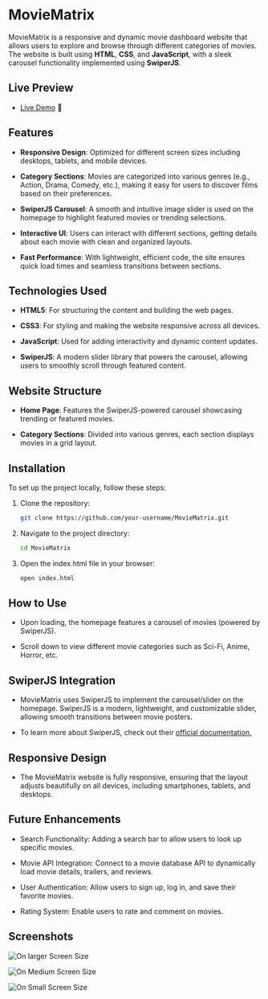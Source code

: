 # MovieMatrix

MovieMatrix is a responsive and dynamic movie dashboard website that allows users to explore and browse through different categories of movies. The website is built using **HTML**, **CSS**, and **JavaScript**, with a sleek carousel functionality implemented using **SwiperJS**.

## Live Preview

- [Live Demo](https://tinyurl.com/5y24turs) 🔴

## Features

- **Responsive Design**: Optimized for different screen sizes including desktops, tablets, and mobile devices.
  
- **Category Sections**: Movies are categorized into various genres (e.g., Action, Drama, Comedy, etc.), making it easy for users to discover films based on their preferences.
  
- **SwiperJS Carousel**: A smooth and intuitive image slider is used on the homepage to highlight featured movies or trending selections.

- **Interactive UI**: Users can interact with different sections, getting details about each movie with clean and organized layouts.

- **Fast Performance**: With lightweight, efficient code, the site ensures quick load times and seamless transitions between sections.

## Technologies Used

- **HTML5**: For structuring the content and building the web pages.

- **CSS3**: For styling and making the website responsive across all devices.

- **JavaScript**: Used for adding interactivity and dynamic content updates.

- **SwiperJS**: A modern slider library that powers the carousel, allowing users to smoothly scroll through featured content.

## Website Structure

- **Home Page**: Features the SwiperJS-powered carousel showcasing trending or featured movies.

- **Category Sections**: Divided into various genres, each section displays movies in a grid layout.



## Installation

To set up the project locally, follow these steps:

1. Clone the repository:
   ```bash
   git clone https://github.com/your-username/MovieMatrix.git

1. Navigate to the project directory:
   ```bash
   cd MovieMatrix

1. Open the index.html file in your browser:
   ```bash
   open index.html

## How to Use

- Upon loading, the homepage features a carousel of movies (powered by SwiperJS).
  
- Scroll down to view different movie categories such as Sci-Fi, Anime, Horror, etc.

## SwiperJS Integration

- MovieMatrix uses SwiperJS to implement the carousel/slider on the homepage. SwiperJS is a modern, lightweight, and customizable slider, allowing smooth transitions between movie posters.

- To learn more about SwiperJS, check out their [official documentation.](https://swiperjs.com/)

## Responsive Design

- The MovieMatrix website is fully responsive, ensuring that the layout adjusts beautifully on all devices, including smartphones, tablets, and desktops.


## Future Enhancements

- Search Functionality: Adding a search bar to allow users to look up specific movies.

- Movie API Integration: Connect to a movie database API to dynamically load movie details, trailers, and reviews.

- User Authentication: Allow users to sign up, log in, and save their favorite movies.

- Rating System: Enable users to rate and comment on movies.

## Screenshots

![On larger Screen Size](https://github.com/user-attachments/assets/ad4f99ba-a568-4233-a726-9ec1cfebf033)

![On Medium Screen Size](https://github.com/user-attachments/assets/3b2ab799-645e-4e8c-8753-09932b005beb)

![On Small Screen Size](https://github.com/user-attachments/assets/7ff183d7-0100-4d04-9458-4f0fc570ccb5)
